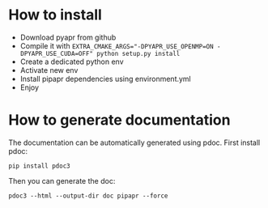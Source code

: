 # How to install

- Download pyapr from github
- Compile it with ``EXTRA_CMAKE_ARGS="-DPYAPR_USE_OPENMP=ON -DPYAPR_USE_CUDA=OFF" python setup.py install
``
- Create a dedicated python env
- Activate new env
- Install pipapr dependencies using environment.yml
- Enjoy

# How to generate documentation

The documentation can be automatically generated using pdoc. First install pdoc:

``pip install pdoc3``

Then you can generate the doc:

``pdoc3 --html --output-dir doc pipapr --force``